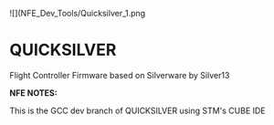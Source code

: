 ![](NFE_Dev_Tools/Quicksilver_1.png

# QUICKSILVER
Flight Controller Firmware based on Silverware by Silver13

**NFE NOTES:**

This is the GCC dev branch of QUICKSILVER using STM's CUBE IDE


